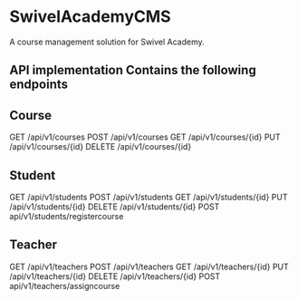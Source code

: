 # SwivelAcademyCMS
A course management solution for Swivel Academy.

## API implementation Contains the following endpoints
## Course

GET /api/v1/courses
POST /api/v1/courses
GET /api/v1/courses/{id}
PUT /api/v1/courses/{id}
DELETE /api/v1/courses/{id}

## Student

GET /api/v1/students
POST /api/v1/students
GET /api/v1/students/{id}
PUT /api/v1/students/{id}
DELETE /api/v1/students/{id}
POST api/v1/students/registercourse

## Teacher

GET /api/v1/teachers
POST /api/v1/teachers
GET /api/v1/teachers/{id}
PUT /api/v1/teachers/{id}
DELETE /api/v1/teachers/{id}
POST api/v1/teachers/assigncourse
